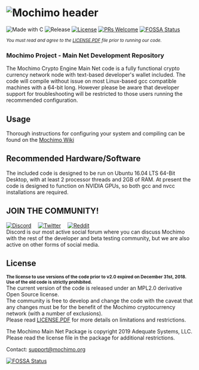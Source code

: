 # ![Mochimo header](https://mochimo.org/wp-content/uploads/2018/06/mochimo-pq-logo.svg)
![Made with C](https://img.shields.io/badge/Made%20with-C-%23.svg?color=%230059ff&style=for-the-badge)
![Release](https://img.shields.io/github/release/mochimodev/mochimo.svg?color=%230059ff&style=for-the-badge)
[![License](https://img.shields.io/badge/license-Modified%20MPL%202.0-%23.svg?color=%230059ff&style=for-the-badge)](LICENSE.PDF)
[![PRs Welcome](https://img.shields.io/badge/PRs-welcome-brightgreen.svg?color=%230059ff&style=for-the-badge)](http://makeapullrequest.com) [![FOSSA Status](https://app.fossa.com/api/projects/git%2Bgithub.com%2Fmochimodev%2Fmochimo.svg?type=shield)](https://app.fossa.com/projects/git%2Bgithub.com%2Fmochimodev%2Fmochimo?ref=badge_shield)
 
<sup>*You must read and agree to the [LICENSE.PDF](LICENSE.PDF) file prior to running our code.*</sup>

### Mochimo Project - Main Net Development Repository
The Mochimo Crypto Engine Main Net code is a fully functional crypto currency network node with text-based developer's wallet included. The code will compile without issue on most Linux-based gcc compatible machines with a 64-bit long. However please be aware that developer support for troubleshooting will be restricted to those users running the recommended configuration.

## Usage
Thorough instructions for configuring your system and compiling can be found on the [Mochimo Wiki](http://www.mochiwiki.com)

## Recommended Hardware/Software
The included code is designed to be run on Ubuntu 16.04 LTS 64-Bit Desktop, with at least 2 processor threads and 2GB of RAM. At present the code is designed to function on NVIDIA GPUs, so both gcc and nvcc installations are required.

## JOIN THE COMMUNITY!
[![Discord](https://img.shields.io/badge/Mochimo%20Official%20Discord-%23.svg?color=%23505050&style=popout&logo=discord)](https://discord.gg/EHFqS5s)&emsp;
[![Twitter](https://img.shields.io/badge/@mochimocrypto-%23.svg?color=%23505050&style=popout&logo=twitter)](https://twitter.com/mochimocrypto)&emsp;
[![Reddit](https://img.shields.io/badge/r/Mochimo-%23.svg?color=%23505050&style=popout&logo=reddit)](https://www.reddit.com/r/mochimo/)  
Discord is our most active social forum where you can discuss Mochimo with the rest of the developer and beta testing community, but we are also active on other forms of social media.

## License
<sub>**The license to use versions of the code prior to v2.0 expired on December 31st, 2018. Use of the old code is strictly prohibited.**</sub>  
The current version of the code is released under an MPL2.0 derivative Open Source license.  
The community is free to develop and change the code with the caveat that any changes must be for the benefit of the Mochimo cryptocurrency network (with a number of exclusions).  
Please read [LICENSE.PDF](LICENSE.PDF) for more details on limitations and restrictions.

The Mochimo Main Net Package is copyright 2019 Adequate Systems, LLC.  
Please read the license file in the package for additional restrictions.

Contact: support@mochimo.org

[![FOSSA Status](https://app.fossa.com/api/projects/git%2Bgithub.com%2Fmochimodev%2Fmochimo.svg?type=large)](https://app.fossa.com/projects/git%2Bgithub.com%2Fmochimodev%2Fmochimo?ref=badge_large)